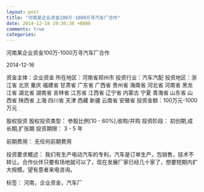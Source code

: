 ```yaml
---
layout: post
title: "河南某企业资金100万-1000万寻汽车厂合作"
date: 2014-12-18 19:36:38 +0800
comments: true
categories: 
---
```

河南某企业资金100万-1000万寻汽车厂合作



2014-12-16

资金主体：企业资金
所在地区：河南省郑州市
投资行业：汽车汽配
投资地区：浙江省 北京 重庆 福建省 甘肃省 广东省 广西省 贵州省 海南省 河北省 河南省 黑龙江省 湖北省 湖南省 吉林省 江苏省 江西省 辽宁省 内蒙古 宁夏 青海省 山东省 山西省 陕西省 上海 四川省 天津 西藏 新疆 云南省 安徽省
投资金额：100万元-1000万元

股权投资
股权投资类型：
                            参股比例[10 - 60%],收购/并购 
                                                                                投资阶段：
                            初创期,成长期,扩张期 
                                                                                                                                        投资期限：
                            3 - 5 年

前期费用：
无任何前期费用

投资要求概述：
我们有生产电动汽车的专利，汽车是订单生产，包销售，技术不转让。合作伙伴只要有场地就可以了，现在发展厂家已经几十家了，想要短期内扩大规模。望有意者来电咨询。

标签：
河南，企业资金，汽车厂

